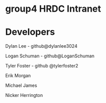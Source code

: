 # group4 HRDC Intranet

# Developers
Dylan Lee - github@dylanlee3024

Logan Schuman - github@LoganSchuman

Tyler Foster - github @tylerfoster2

Erik Morgan

Michael James

Nicker Herrington
